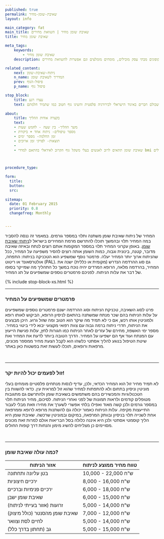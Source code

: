 ```yaml
---
published: true
permalink: שאיבת-שומן-מחיר
layout: info

main_category: fat
main_title: שאיבת שומן מחיר | השוואת מחירים
title: שאיבת שומן מחיר

meta_tags:
    keywords:
        - שאיבת שומן מחיר
    description: שאיבת שומן מחיר - מחירון טיפולים עדכני לפי אזור בגוף, כל השיטות לשאיבת שומן, מבצעים וקופונים מבתי עסק מובילים, מומחים מומלצים וגם אפשרות להשוואת מחירים

related_content:
    next: ניתוח-שאיבת-שומן
    n_name: המדריך לשאיבת שומן
    prev: פיסול-הגוף
    p_name: פיסול גוף

stop_block: 
    title: עצרו רגע
    text: שאיבת שומן היא אחת הדרכים היותר פשוטות בימינו לביצוע שינוי משמעותי ומיידי במראה החיצוני. אם כמות השומן אותה אתם צריכים להסיר עולה על ליטר וחצי, פתרונות נוספים כגון המסת שומן הם לא אופצייה עבורכם. התייעצו עם המומחים שלנו, שכולם חברים באיגוד הישראלי לכירורגיה פלסטית והשיגו גוף חטוב כמו שתמיד חלמתם!    
    
about:
    title: בקצרה אודות ההליך
    text: 
    - משך ההליך- בין שעה - לחמש שעות
    - מספר טיפולים- ניתוח אחד + ביקורת
    - זמן החלמה- מספר ימים
    - תוצאות- לפרקי זמן ארוכים
    - 
    - שאיבת שומן תתאים לרוב לאנשים בעלי משקל גוף הקרוב לאידאלי בהתאם למדדי bmi המעוניינים להיפטר ממצבורי שומן קטנים עד גדולים

   

procedure_type: 

form:
  title: 
  button: 
  src:
  
sitemap: 
  date: 01 February 2015
  priority: 0.8
  changefreq: Monthly


---
```

המחיר של ניתוח שאיבת שומן משתנה ותלוי במספר גורמים. במאמר זה ננסה להסביר במה המחיר תלוי ובהמשך תוכלו להתרשם מרמת המחירים בישראל ל[ניתוחי שאיבת שומן](ניתוחי-שאיבת-שומן). באופן עקרוני המחיר תלוי במספר המקומות אותם רוצים לנתח ובאיזה שאיבה מדובר, קטנה, בינונית וגבוה, כמות השומן אותה רוצים להסיר משפיעה על המחיר, ככל שהניתוח ארוך יותר המחיר יעלה. פרמטר נוסף שמשפיע הוא הטכניקה בניתוח: התפחה, אולטרסאונד או ריטוט (PAL). גם סוג ההרדמה הנדרש (מקומית או כללית) ישנה את המחיר, בהרדמה מלאה, הרופא המרדים יהיה נוכח במשך כל התהליך מה שמייקר בסופו של דבר את עלות הניתוח. לפניכם פרמטרים נוספים שמשפיעים על תג המחיר.

 {% include stop-block-xs.html %}  

- - - - - -
 
###  פרמטרים שמשפיעים על המחיר

פרט לסוג השאיבה, טכניקת הניתוח וסוג ההרדמה ישנם פרמטרים נוספים שמשפיעים על עלות הניתוח בהם שכר מנתח שמשתנה בהתאם לניסיון הרופא, הביקוש לאותו רופא ולמוניטין אותו רכש, אם כי לא תמיד מה שיקר הוא הטוב ומה שזול גרוע. היכן מבצעים את הניתוח, חדרי ניתוח ברמה גבוה עם צוות רפואי מקצועי יבוא לידי ביטוי במחיר. מספר ימי האשפוז, מחירם של עזרים לאחר הניתוח כמו חגורות לחץ, עלות פגישת הייעוץ עם המנתח ועוד אף הם ישפיעו על המחיר. הדרך הטובה ביותר לדעת את המחיר ואת שיטת הטיפול בנוגע להליך אסתטי כלשהו הוא לקבל הצעת מחיר ממספר מכונים, מרפאות ורופאים, תוכלו לעשות זאת בפשטות כאן באתר. 
 
 

- - - - - -

###  זול לפעמים יכול להיות יקר!   

לא תמיד מחיר זול הוא המחיר הכדאי, ולכן, עדיף לנסות מנתחים פלסטיים מומחים בעלי מוניטין וניסיון בתחום ולא להתפתות למחיר שהוא זול למראית עין. כדאי להשוות בין הטכנולוגיות והמכשירים בהם משתמשים בשאיבת שומן ולהתרשם גם מתגובות מטופלים קודמים ולראות תמונות של לפני ואחרי הניתוח. לסיכום, מחיר הניתוח תלוי במספר גורמים ולכן קשה מאוד ואפילו בלתי אפשרי לשערך את מחירו  וזאת מבלי לעבור התייעצות מקיפה. עלות הניתוח כאמור יכולה גם להשתנות מרופא לרופא וממרפאה אחת לשנייה תלוי בניסיון ובוותק המרפאה, במיקום ובמוניטין שרכשה. שאיבת שומן היא הליך קוסמטי אסתטי ולכן היא איננה כלולה בסל הבריאות אולם למרות זאת מכונים מסויימים כן מצליחים להשיג מימון והנחות דרך קופות החולים.
 
 

- - - - - -

###  כמה עולה שאיבת שומן?
           
           
| אזור הניתוח                    | טווח מחיר ממוצע לניתוח |
|--------------------------------|------------------------|
| בטן עליונה ותחתונה             | 10,000 - 22,000 ש"ח    |
| ירכיים חיצוניות                | 8,000 - 16,000 ש"ח     |
| ירכיים פנימיות וברכיים         | 6,000 - 18,000 ש"ח     |
| שאיבת שומן ישבן                | 6,000 - 15,000 ש"ח     |
| זרועות (אזור בעייתי לניתוח)    | 5,000 - 14,000 ש"ח     |
| שאיבת שומן מהסנטר (כולל מיצוק) | 7,000 - 12,000 ש"ח     |
| לחיים לסת וצוואר               | 5,000 - 14,000 ש"ח     |
| גב (תחתון בדרך כלל)            | 5,000 - 15,000 ש"ח     |

